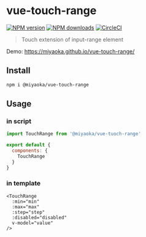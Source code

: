 # vue-touch-range

[![NPM version](https://img.shields.io/npm/v/@miyaoka/vue-touch-range.svg?style=flat)](https://npmjs.com/package/@miyaoka/vue-touch-range) [![NPM downloads](https://img.shields.io/npm/dm/@miyaoka/vue-touch-range.svg?style=flat)](https://npmjs.com/package/@miyaoka/vue-touch-range) [![CircleCI](https://circleci.com/gh/miyaoka/vue-touch-range.svg?style=shield)](https://circleci.com/gh/miyaoka/vue-touch-range)

> Touch extension of input-range element

Demo: https://miyaoka.github.io/vue-touch-range/

## Install

```sh
npm i @miyaoka/vue-touch-range
```

## Usage

### in script
```js
import TouchRange from '@miyaoka/vue-tuoch-range'

export default {
  components: {
    TouchRange
  }
}
```

### in template
```
<TouchRange
  :min="min"
  :max="max"
  :step="step"
  :disabled="disabled"
  v-model="value"
/>
```
